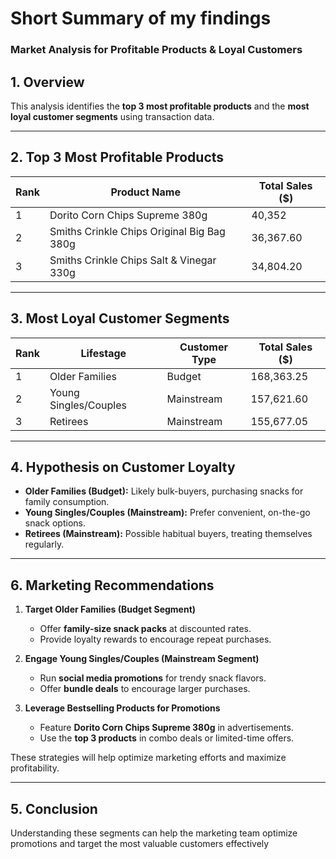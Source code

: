 # Short Summary of my findings

### Market Analysis for Profitable Products & Loyal Customers

## 1. Overview
This analysis identifies the **top 3 most profitable products** and the **most loyal customer segments** using transaction data.

---

## 2. Top 3 Most Profitable Products

| Rank | Product Name | Total Sales ($) |
|------|-------------|----------------|
| 1 | Dorito Corn Chips Supreme 380g | 40,352 |
| 2 | Smiths Crinkle Chips Original Big Bag 380g | 36,367.60 |
| 3 | Smiths Crinkle Chips Salt & Vinegar 330g | 34,804.20 |

---

## 3. Most Loyal Customer Segments

| Rank | Lifestage | Customer Type | Total Sales ($) |
|------|----------|--------------|----------------|
| 1 | Older Families | Budget | 168,363.25 |
| 2 | Young Singles/Couples | Mainstream | 157,621.60 |
| 3 | Retirees | Mainstream | 155,677.05 |

---

## 4. Hypothesis on Customer Loyalty

- **Older Families (Budget):** Likely bulk-buyers, purchasing snacks for family consumption.
- **Young Singles/Couples (Mainstream):** Prefer convenient, on-the-go snack options.
- **Retirees (Mainstream):** Possible habitual buyers, treating themselves regularly.

---

## 6. Marketing Recommendations

1. **Target Older Families (Budget Segment)**
   - Offer **family-size snack packs** at discounted rates.
   - Provide loyalty rewards to encourage repeat purchases.

2. **Engage Young Singles/Couples (Mainstream Segment)**
   - Run **social media promotions** for trendy snack flavors.
   - Offer **bundle deals** to encourage larger purchases.

3. **Leverage Bestselling Products for Promotions**
   - Feature **Dorito Corn Chips Supreme 380g** in advertisements.
   - Use the **top 3 products** in combo deals or limited-time offers.

These strategies will help optimize marketing efforts and maximize profitability.

---

## 5. Conclusion

Understanding these segments can help the marketing team optimize promotions and target the most valuable customers effectively
